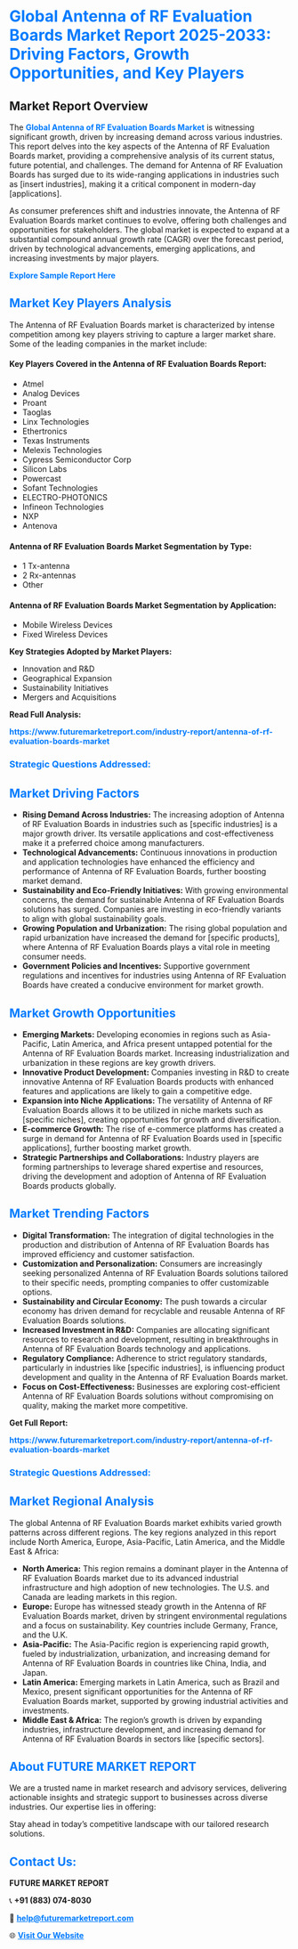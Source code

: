 <h1 style="color: #007BFF;">Global Antenna of RF Evaluation Boards Market Report 2025-2033: Driving Factors, Growth Opportunities, and Key Players</h1>

<section id="overview">
<h2>Market Report Overview</h2>
<p>The <a href="https://www.futuremarketreport.com/industry-report/antenna-of-rf-evaluation-boards-market" style="color: #007BFF; text-decoration: none;"><strong>Global Antenna of RF Evaluation Boards Market</strong></a> is witnessing significant growth, driven by increasing demand across various industries. This report delves into the key aspects of the Antenna of RF Evaluation Boards market, providing a comprehensive analysis of its current status, future potential, and challenges. The demand for Antenna of RF Evaluation Boards has surged due to its wide-ranging applications in industries such as [insert industries], making it a critical component in modern-day [applications].</p>
<p>As consumer preferences shift and industries innovate, the Antenna of RF Evaluation Boards market continues to evolve, offering both challenges and opportunities for stakeholders. The global market is expected to expand at a substantial compound annual growth rate (CAGR) over the forecast period, driven by technological advancements, emerging applications, and increasing investments by major players.</p>
</section>

<section id="overview">
<p><a href="https://www.futuremarketreport.com/request-sample/reportId=81597" style="color: #007BFF; text-decoration: none;"><strong>Explore Sample Report Here</strong></a></p>
</section>

<section id="key-players">
<h2 style="color: #007BFF;">Market Key Players Analysis</h2>
<p>The Antenna of RF Evaluation Boards market is characterized by intense competition among key players striving to capture a larger market share. Some of the leading companies in the market include:</p>
<h4>Key Players Covered in the Antenna of RF Evaluation Boards Report:</h4>
<ul><li>Atmel</li><li>Analog Devices</li><li>Proant</li><li>Taoglas</li><li>Linx Technologies</li><li>Ethertronics</li><li>Texas Instruments</li><li>Melexis Technologies</li><li>Cypress Semiconductor Corp</li><li>Silicon Labs</li><li>Powercast</li><li>Sofant Technologies</li><li>ELECTRO-PHOTONICS</li><li>Infineon Technologies</li><li>NXP</li><li>Antenova</li></ul>
<h4>Antenna of RF Evaluation Boards Market Segmentation by Type:</h4>
<ul><li>1 Tx-antenna</li><li>2 Rx-antennas</li><li>Other</li></ul>

<h4>Antenna of RF Evaluation Boards Market Segmentation by Application:</h4>
<ul><li>Mobile Wireless Devices</li><li>Fixed Wireless Devices</li></ul>
<p><strong>Key Strategies Adopted by Market Players:</strong></p>
<ul>
<li>Innovation and R&D</li>
<li>Geographical Expansion</li>
<li>Sustainability Initiatives</li>
<li>Mergers and Acquisitions</li>
</ul>
</section>

<section>
<p><strong>Read Full Analysis: </strong></p><a href="https://www.futuremarketreport.com/industry-report/antenna-of-rf-evaluation-boards-market" style="color: #007BFF; text-decoration: none;"><strong>https://www.futuremarketreport.com/industry-report/antenna-of-rf-evaluation-boards-market</strong></a>
<h3 style="color: #007BFF;">Strategic Questions Addressed:</h3>
</section>

<section id="driving-factors">
<h2 style="color: #007BFF;">Market Driving Factors</h2>
<ul>
<li><strong>Rising Demand Across Industries:</strong> The increasing adoption of Antenna of RF Evaluation Boards in industries such as [specific industries] is a major growth driver. Its versatile applications and cost-effectiveness make it a preferred choice among manufacturers.</li>
<li><strong>Technological Advancements:</strong> Continuous innovations in production and application technologies have enhanced the efficiency and performance of Antenna of RF Evaluation Boards, further boosting market demand.</li>
<li><strong>Sustainability and Eco-Friendly Initiatives:</strong> With growing environmental concerns, the demand for sustainable Antenna of RF Evaluation Boards solutions has surged. Companies are investing in eco-friendly variants to align with global sustainability goals.</li>
<li><strong>Growing Population and Urbanization:</strong> The rising global population and rapid urbanization have increased the demand for [specific products], where Antenna of RF Evaluation Boards plays a vital role in meeting consumer needs.</li>
<li><strong>Government Policies and Incentives:</strong> Supportive government regulations and incentives for industries using Antenna of RF Evaluation Boards have created a conducive environment for market growth.</li>
</ul>
</section>

<section id="growth-opportunities">
<h2 style="color: #007BFF;">Market Growth Opportunities</h2>
<ul>
<li><strong>Emerging Markets:</strong> Developing economies in regions such as Asia-Pacific, Latin America, and Africa present untapped potential for the Antenna of RF Evaluation Boards market. Increasing industrialization and urbanization in these regions are key growth drivers.</li>
<li><strong>Innovative Product Development:</strong> Companies investing in R&D to create innovative Antenna of RF Evaluation Boards products with enhanced features and applications are likely to gain a competitive edge.</li>
<li><strong>Expansion into Niche Applications:</strong> The versatility of Antenna of RF Evaluation Boards allows it to be utilized in niche markets such as [specific niches], creating opportunities for growth and diversification.</li>
<li><strong>E-commerce Growth:</strong> The rise of e-commerce platforms has created a surge in demand for Antenna of RF Evaluation Boards used in [specific applications], further boosting market growth.</li>
<li><strong>Strategic Partnerships and Collaborations:</strong> Industry players are forming partnerships to leverage shared expertise and resources, driving the development and adoption of Antenna of RF Evaluation Boards products globally.</li>
</ul>
</section>

<section id="trending-factors">
<h2 style="color: #007BFF;">Market Trending Factors</h2>
<ul>
<li><strong>Digital Transformation:</strong> The integration of digital technologies in the production and distribution of Antenna of RF Evaluation Boards has improved efficiency and customer satisfaction.</li>
<li><strong>Customization and Personalization:</strong> Consumers are increasingly seeking personalized Antenna of RF Evaluation Boards solutions tailored to their specific needs, prompting companies to offer customizable options.</li>
<li><strong>Sustainability and Circular Economy:</strong> The push towards a circular economy has driven demand for recyclable and reusable Antenna of RF Evaluation Boards solutions.</li>
<li><strong>Increased Investment in R&D:</strong> Companies are allocating significant resources to research and development, resulting in breakthroughs in Antenna of RF Evaluation Boards technology and applications.</li>
<li><strong>Regulatory Compliance:</strong> Adherence to strict regulatory standards, particularly in industries like [specific industries], is influencing product development and quality in the Antenna of RF Evaluation Boards market.</li>
<li><strong>Focus on Cost-Effectiveness:</strong> Businesses are exploring cost-efficient Antenna of RF Evaluation Boards solutions without compromising on quality, making the market more competitive.</li>
</ul>
</section>

<section>
<p><strong>Get Full Report: </strong></p><a href="https://www.futuremarketreport.com/industry-report/antenna-of-rf-evaluation-boards-market" style="color: #007BFF; text-decoration: none;"><strong>https://www.futuremarketreport.com/industry-report/antenna-of-rf-evaluation-boards-market</strong></a>
<h3 style="color: #007BFF;">Strategic Questions Addressed:</h3>
</section>


<section id="regional-analysis">
<h2 style="color: #007BFF;">Market Regional Analysis</h2>
<p>The global Antenna of RF Evaluation Boards market exhibits varied growth patterns across different regions. The key regions analyzed in this report include North America, Europe, Asia-Pacific, Latin America, and the Middle East & Africa:</p>
<ul>
<li><strong>North America:</strong> This region remains a dominant player in the Antenna of RF Evaluation Boards market due to its advanced industrial infrastructure and high adoption of new technologies. The U.S. and Canada are leading markets in this region.</li>
<li><strong>Europe:</strong> Europe has witnessed steady growth in the Antenna of RF Evaluation Boards market, driven by stringent environmental regulations and a focus on sustainability. Key countries include Germany, France, and the U.K.</li>
<li><strong>Asia-Pacific:</strong> The Asia-Pacific region is experiencing rapid growth, fueled by industrialization, urbanization, and increasing demand for Antenna of RF Evaluation Boards in countries like China, India, and Japan.</li>
<li><strong>Latin America:</strong> Emerging markets in Latin America, such as Brazil and Mexico, present significant opportunities for the Antenna of RF Evaluation Boards market, supported by growing industrial activities and investments.</li>
<li><strong>Middle East & Africa:</strong> The region’s growth is driven by expanding industries, infrastructure development, and increasing demand for Antenna of RF Evaluation Boards in sectors like [specific sectors].</li>
</ul>
</section>

<footer>
<h2 style="color: #007BFF;">About FUTURE MARKET REPORT</h2>
<p>We are a trusted name in market research and advisory services, delivering actionable insights and strategic support to businesses across diverse industries. Our expertise lies in offering:</p>

<p>Stay ahead in today’s competitive landscape with our tailored research solutions.</p>

<h2 style="color: #007BFF;">Contact Us:</h2>
<p><strong>FUTURE MARKET REPORT</strong></p>
<p>📞 <strong>+91 (883) 074-8030</strong></p>
<p>📧 <strong><a href="mailto:help@futuremarketreport.com" style="color: #007BFF;">help@futuremarketreport.com</a></strong></p>
<p>🌐 <strong><a href="https://www.futuremarketreport.com/" style="color: #007BFF;">Visit Our Website</a></strong></p>
</footer>